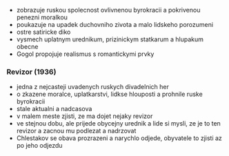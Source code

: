 - zobrazuje ruskou spolecnost ovlivnenou byrokracii a pokrivenou penezni moralkou
- poukazuje na upadek duchovniho zivota a malo lidskeho porozumeni
- ostre satiricke diko
- vysmech uplatnym urednikum, prizinickym statkarum a hlupakum obecne
- Gogol propojuje realismus s romantickymi prvky

### Revizor (1936)
- jedna z nejcasteji uvadenych ruskych divadelnich her
- o zkazene moralce, uplatkarstvi, lidkse hlouposti a prohnile ruske byrokracii
- stale aktualni a nadcasova
- v malem meste zjisti, ze ma dojet nejaky revizor
- ve stejnou dobu, ale prijede obycejny urednik a lide si mysli, ze je to ten revizor a zacnou mu podlezat a nadrzovat
- Chlestakov se obava prozrazeni a narychlo odjede, obyvatele to zjisti az po jeho odjezdu




